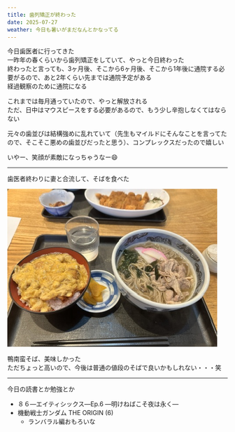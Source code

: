 ```yaml
---
title: 歯列矯正が終わった
date: 2025-07-27
weather: 今日も暑いがまだなんとかなってる
---
```

今日歯医者に行ってきた  
一昨年の春くらいから歯列矯正をしていて、やっと今日終わった  
終わったと言っても、3ヶ月後、そこから6ヶ月後、そこから1年後に通院する必要がるので、あと2年くらい先までは通院予定がある  
経過観察のために通院になる

これまでは毎月通っていたので、やっと解放される  
ただ、日中はマウスピースをする必要があるので、もう少し辛抱しなくてはならない

元々の歯並びは結構強めに乱れていて（先生もマイルドにそんなことを言ってたので、そこそこ悪めの歯並びだったと思う）、コンプレックスだったので嬉しい

いやー、笑顔が素敵になっちゃうなー😄

---

歯医者終わりに妻と合流して、そばを食べた

![Image](../../assets/diary-20250727231650.jpeg)

鴨南蛮そば、美味しかった  
ただちょっと高いので、今後は普通の値段のそばで良いかもしれない・・・笑

---

今日の読書とか勉強とか
- ８６―エイティシックス―Ep.6 ―明けねばこそ夜は永く―
- 機動戦士ガンダム THE ORIGIN (6)
	- ランバラル編おもろいな
